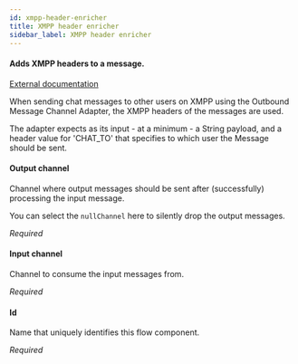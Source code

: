 ```yaml
---
id: xmpp-header-enricher
title: XMPP header enricher
sidebar_label: XMPP header enricher
---
```

#### Adds XMPP headers to a message.
<a href="https://docs.spring.io/spring-integration/docs/4.3.x/reference/html/xmpp.html#xmpp-message-outbound-channel-adapter" target="_blank">External documentation</a>

When sending chat messages to other users on XMPP using the Outbound Message Channel Adapter, the XMPP headers of the messages are used. 

The adapter expects as its input - at a minimum - a String payload, and a header value for 'CHAT_TO' that specifies to which user the Message should be sent. 

#### Output channel
Channel where output messages should be sent after (successfully) processing the input message.

You can select the <code>nullChannel</code> here to silently drop the output messages.

<i>Required</i>

#### Input channel
Channel to consume the input messages from.

<i>Required</i>

#### Id
Name that uniquely identifies this flow component.

<i>Required</i>

